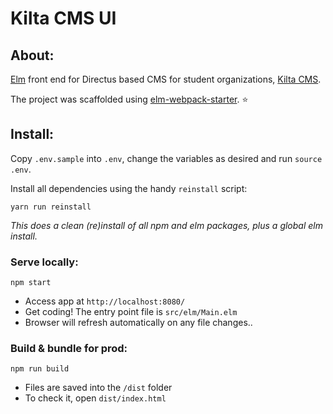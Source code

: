 # Kilta CMS UI

## About:
[Elm](http://elm-lang.org/) front end for Directus based CMS for student organizations, [Kilta CMS](https://github.com/cadiac/kilta-cms).

The project was scaffolded using [elm-webpack-starter](https://github.com/elm-community/elm-webpack-starter). :star:


## Install:

Copy `.env.sample` into `.env`, change the variables as desired and run `source .env`.

Install all dependencies using the handy `reinstall` script:

```
yarn run reinstall
```
*This does a clean (re)install of all npm and elm packages, plus a global elm install.*


### Serve locally:
```
npm start
```
* Access app at `http://localhost:8080/`
* Get coding! The entry point file is `src/elm/Main.elm`
* Browser will refresh automatically on any file changes..


### Build & bundle for prod:
```
npm run build
```

* Files are saved into the `/dist` folder
* To check it, open `dist/index.html`
